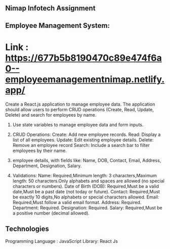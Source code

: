## Nimap Infotech Assignment

## Employee Management System:
# Link : https://677b5b8190470c89e474f6a0--employeemanagementnimap.netlify.app/

Create a React.js application to manage employee data. The application should allow users to perform CRUD operations (Create, Read, Update, Delete) and search for employees by name.
1)	Use state variables to manage employee data and form inputs.
2)	CRUD Operations:
Create: Add new employee records.
Read: Display a list of all employees.
Update: Edit existing employee details.
Delete: Remove an employee record
Search: Include a search bar to filter employees by their name.
3)	employee details, with fields like: Name, DOB, Contact, Email, Address, Department,        Designation, Salary.

4)	Validations:
Name: Required,Minimum length: 3 characters,Maximum length: 50 characters.Only    alphabets and spaces are allowed (no special               characters or numbers).
                  Date of Birth (DOB): Required,Must be a valid date,Must be a past date (not today or future).
                  Contact: Required,Must be exactly 10 digits,No alphabets or special characters allowed.
	Email: Required,Must follow a valid email format.
                   Address: Required.
                   Department: Required.
                   Designation: Required.
 Salary: Required,Must be a positive number (decimal allowed).

## Technologies
Programming Language : JavaScript
Library: React Js

